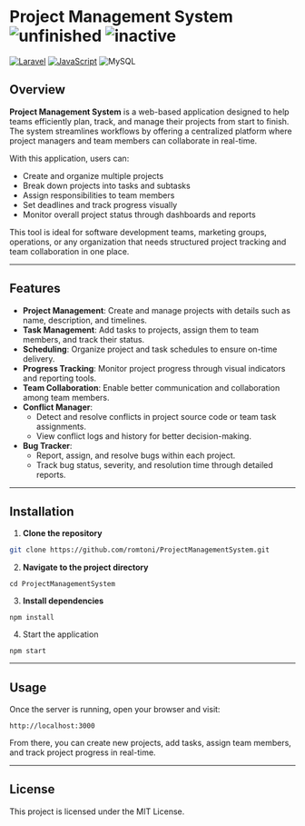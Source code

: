 # Project Management System ![unfinished](https://img.shields.io/badge/unfinished-red) ![inactive](https://img.shields.io/badge/inactive-white)

[![Laravel](https://img.shields.io/badge/Laravel-FF2D20?style=flat&logo=laravel&logoColor=white)](https://laravel.com/)  [![JavaScript](https://img.shields.io/badge/JavaScript-F7DF1E?style=flat&logo=javascript&logoColor=black)](https://developer.mozilla.org/en-US/docs/Web/JavaScript)  ![MySQL](https://img.shields.io/badge/MySQL-red?style=flat&logo=mysql&logoColor=black)  

## Overview

**Project Management System** is a web-based application designed to help teams efficiently plan, track, and manage their projects from start to finish. The system streamlines workflows by offering a centralized platform where project managers and team members can collaborate in real-time.

With this application, users can:

- Create and organize multiple projects
- Break down projects into tasks and subtasks
- Assign responsibilities to team members
- Set deadlines and track progress visually
- Monitor overall project status through dashboards and reports

This tool is ideal for software development teams, marketing groups, operations, or any organization that needs structured project tracking and team collaboration in one place.

---

## Features

- **Project Management**: Create and manage projects with details such as name, description, and timelines.
- **Task Management**: Add tasks to projects, assign them to team members, and track their status.
- **Scheduling**: Organize project and task schedules to ensure on-time delivery.
- **Progress Tracking**: Monitor project progress through visual indicators and reporting tools.
- **Team Collaboration**: Enable better communication and collaboration among team members.
- **Conflict Manager**:
  - Detect and resolve conflicts in project source code or team task assignments.
  - View conflict logs and history for better decision-making.
- **Bug Tracker**:
  - Report, assign, and resolve bugs within each project.
  - Track bug status, severity, and resolution time through detailed reports.

---

## Installation

1. **Clone the repository**

```bash
git clone https://github.com/romtoni/ProjectManagementSystem.git
```

2. **Navigate to the project directory**
```
cd ProjectManagementSystem
```
3. **Install dependencies**
```
npm install
```
4. Start the application
```
npm start
```
---

## Usage

Once the server is running, open your browser and visit:
```
http://localhost:3000
```
From there, you can create new projects, add tasks, assign team members, and track project progress in real-time.

---
## License

This project is licensed under the MIT License.
